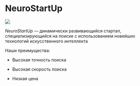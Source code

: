 # NeuroStartUp

![](https://netology-code.github.io/git-homeworks/introduction/assets/logo.png)

*NeuroStartUp* — динамически развивающийся стартап, специализирующийся на поиске с использованием новейших технологий искусственного интеллекта

Наши преимущества:

* Высокая точность поиска

* Высокая скорость поиска

* Низкая цена
  